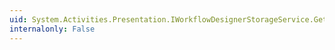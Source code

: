 ```yaml
---
uid: System.Activities.Presentation.IWorkflowDesignerStorageService.GetData(System.String)
internalonly: False
---
```

